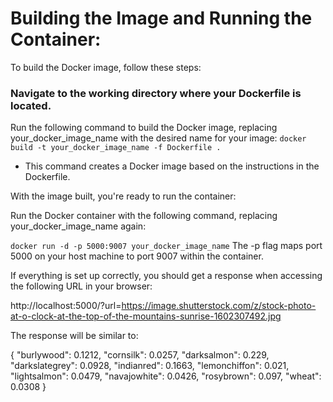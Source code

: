 # Building the Image and Running the Container:<br>
To build the Docker image, follow these steps:

### Navigate to the working directory where your Dockerfile is located.

Run the following command to build the Docker image, replacing your_docker_image_name with the desired name for your image:
`docker build -t your_docker_image_name -f Dockerfile .`

* This command creates a Docker image based on the instructions in the Dockerfile.

With the image built, you're ready to run the container:

Run the Docker container with the following command, replacing your_docker_image_name again:

`docker run -d -p 5000:9007 your_docker_image_name`
The -p flag maps port 5000 on your host machine to port 9007 within the container.

If everything is set up correctly, you should get a response when accessing the following URL in your browser:

http://localhost:5000/?url=https://image.shutterstock.com/z/stock-photo-at-o-clock-at-the-top-of-the-mountains-sunrise-1602307492.jpg

The response will be similar to:

{
    "burlywood": 0.1212,
    "cornsilk": 0.0257,
    "darksalmon": 0.229,
    "darkslategrey": 0.0928,
    "indianred": 0.1663,
    "lemonchiffon": 0.021,
    "lightsalmon": 0.0479,
    "navajowhite": 0.0426,
    "rosybrown": 0.097,
    "wheat": 0.0308
}
